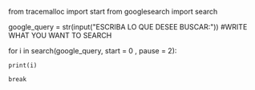 
from tracemalloc import start
from googlesearch import search

google_query = str(input("ESCRIBA LO QUE DESEE BUSCAR:")) #WRITE WHAT YOU WANT TO SEARCH

for i in search(google_query, start = 0 , pause = 2):

    print(i)

    break
